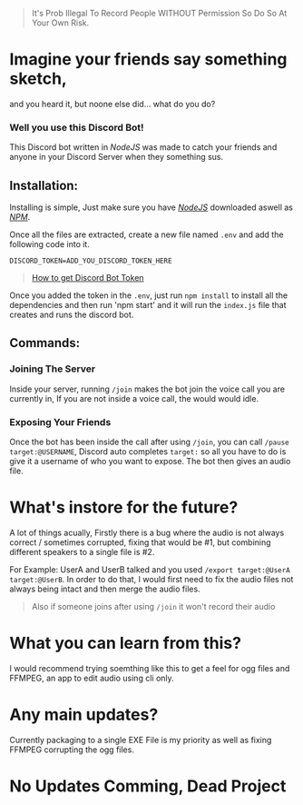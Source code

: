 > It's Prob Illegal To Record People WITHOUT Permission So Do So At Your Own Risk.
# Imagine your friends say something sketch,
and you heard it, but noone else did... 
what do you do?
### Well you use this Discord Bot!

This Discord bot written in *NodeJS* was made to catch your friends and anyone in your Discord Server when they something sus.


## Installation:
Installing is simple, Just make sure you have [*NodeJS*](https://nodejs.org/en/) downloaded aswell as [*NPM*](https://www.npmjs.com/).

Once all the files are extracted, create a new file named `.env` and add the following code into it.

``` .env
DISCORD_TOKEN=ADD_YOU_DISCORD_TOKEN_HERE
```
> [How to get Discord Bot Token](https://docs.discordbotstudio.org/setting-up-dbs/finding-your-bot-token)


Once you added the token in the `.env`, just run `npm install` to install all the dependencies and then run 'npm start' and it will run the `index.js` file that creates and runs the discord bot.

## Commands:
### Joining The Server
Inside your server, running `/join` makes the bot join the voice call you are currently in, If you are not inside a voice call, the would would idle.
### Exposing Your Friends
Once the bot has been inside the call after using `/join`, you can call `/pause target:@USERNAME`, Discord auto completes `target:` so all you have to do is give it a username of who you want to expose. The bot then gives an audio file.

# What's instore for the future?
A lot of things acually, Firstly there is a bug where the audio is not always correct / sometimes corrupted, fixing that would be #1, but combining different speakers to a single file is #2.

For Example: UserA and UserB talked and you used `/export target:@UserA target:@UserB`. In order to do that, I would first need to fix the audio files not always being intact and then merge the audio files.

> Also if someone joins after using `/join` it won't record their audio


# What you can learn from this?
I would recommend trying soemthing like this to get a feel for ogg files and FFMPEG, an app to edit audio using cli only.

# Any main updates?
Currently packaging to a single EXE File is my priority as well as fixing FFMPEG corrupting the ogg files.

# **No Updates Comming, Dead Project**